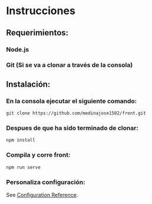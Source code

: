 # Instrucciones

## Requerimientos:

### Node.js

### Git (Si se va a clonar a través de la consola)


## Instalación:

### En la consola ejecutar el siguiente comando:
```
git clone https://github.com/medinajose1502/front.git
```
### Despues de que ha sido terminado de clonar:
```
npm install
```

### Compila y corre front:
```
npm run serve
```

### Personaliza configuración:
See [Configuration Reference](https://cli.vuejs.org/config/).
